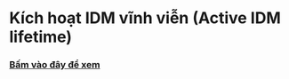 # Kích hoạt IDM vĩnh viễn (Active IDM lifetime)
### [Bấm vào đây để xem](https://bsngchithanh.blogspot.com/2025/03/kich-hoat-idm-vinh-vien-active-idm.html)
